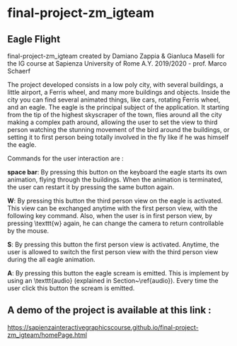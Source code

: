 # final-project-zm_igteam

## Eagle Flight

final-project-zm_igteam 
created by Damiano Zappia & Gianluca Maselli for the IG course at Sapienza University of Rome
A.Y. 2019/2020 - prof. Marco Schaerf

The project developed consists in a low poly city, with several buildings, a little airport, a Ferris wheel, and many more buildings and objects. 
Inside the city you can find several animated things, like cars, rotating Ferris wheel, and an eagle.
The eagle is the principal subject of the application. It starting from the tip of the highest skyscraper of the town, flies around all the city making a complex path around, allowing the user to set the view to third person watching the stunning movement of the bird around the buildings, or setting it to first person being totally involved in the fly like if he was himself the eagle. 

Commands for the user interaction are :

**space bar**: By pressing this button on the keyboard the eagle starts its own animation, flying through the buildings. When the animation is terminated, the user can restart it by pressing the same button again. 
    
**W**: By pressing this button the third person view on the eagle is activated. This view can be exchanged anytime with the first person view, with the following key command. Also, when the user is in first person view, by pressing \texttt{w} again, he can change the camera to return controllable by the mouse.
    
**S**: By pressing this button the first person view is activated. Anytime, the user is allowed to switch the first person view with the third person view during the all eagle animation. 
    
**A**: By pressing this button the eagle scream is emitted. This is implement by using an \texttt{audio} (explained in Section~\ref{audio}). Every time the user click this button the scream is emitted.


## A demo of the project is available at this link : 

https://sapienzainteractivegraphicscourse.github.io/final-project-zm_igteam/homePage.html
